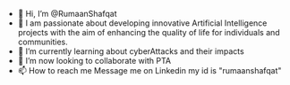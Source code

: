 - 👋 Hi, I’m @RumaanShafqat
- 👀 I am passionate about developing innovative Artificial Intelligence projects with the aim of enhancing the quality of life for individuals and communities.
- 🌱 I’m currently learning about cyberAttacks and their impacts
- 💞️ I’m now looking to collaborate with PTA
- 📫 How to reach me Message me on Linkedin my id is "rumaanshafqat"

<!---
RumaanShafqat/RumaanShafqat is a ✨ special ✨ repository because its `README.md` (this file) appears on your GitHub profile.
You can click the Preview link to take a look at your changes.
--->
